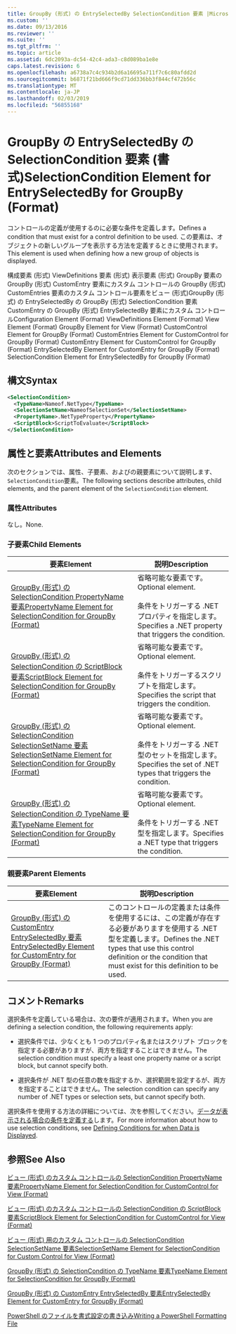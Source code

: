 ```yaml
---
title: GroupBy (形式) の EntrySelectedBy SelectionCondition 要素 |Microsoft Docs
ms.custom: ''
ms.date: 09/13/2016
ms.reviewer: ''
ms.suite: ''
ms.tgt_pltfrm: ''
ms.topic: article
ms.assetid: 6dc2093a-dc54-42c4-ada3-c8d089ba1e8e
caps.latest.revision: 6
ms.openlocfilehash: a6738a7c4c934b2d6a16695a711f7c6c80afdd2d
ms.sourcegitcommit: b6871f21bd666f9cd71dd336bb3f844cf472b56c
ms.translationtype: MT
ms.contentlocale: ja-JP
ms.lasthandoff: 02/03/2019
ms.locfileid: "56855168"
---
```

# <a name="selectioncondition-element-for-entryselectedby-for-groupby-format"></a><span data-ttu-id="a8075-102">GroupBy の EntrySelectedBy の SelectionCondition 要素 (書式)</span><span class="sxs-lookup"><span data-stu-id="a8075-102">SelectionCondition Element for EntrySelectedBy for GroupBy (Format)</span></span>

<span data-ttu-id="a8075-103">コントロールの定義が使用するのに必要な条件を定義します。</span><span class="sxs-lookup"><span data-stu-id="a8075-103">Defines a condition that must exist for a control definition to be used.</span></span> <span data-ttu-id="a8075-104">この要素は、オブジェクトの新しいグループを表示する方法を定義するときに使用されます。</span><span class="sxs-lookup"><span data-stu-id="a8075-104">This element is used when defining how a new group of objects is displayed.</span></span>

<span data-ttu-id="a8075-105">構成要素 (形式) ViewDefinitions 要素 (形式) 表示要素 (形式) GroupBy 要素の GroupBy (形式) CustomEntry 要素にカスタム コントロールの GroupBy (形式) CustomEntries 要素のカスタム コントロール要素をビュー (形式)GroupBy (形式) の EntrySelectedBy の GroupBy (形式) SelectionCondition 要素 CustomEntry の GroupBy (形式) EntrySelectedBy 要素にカスタム コントロール</span><span class="sxs-lookup"><span data-stu-id="a8075-105">Configuration Element (Format) ViewDefinitions Element (Format) View Element (Format) GroupBy Element for View (Format) CustomControl Element for GroupBy (Format) CustomEntries Element for CustomControl for GroupBy (Format) CustomEntry Element for CustomControl for GroupBy (Format) EntrySelectedBy Element for CustomEntry for GroupBy (Format) SelectionCondition Element for EntrySelectedBy for GroupBy (Format)</span></span>

## <a name="syntax"></a><span data-ttu-id="a8075-106">構文</span><span class="sxs-lookup"><span data-stu-id="a8075-106">Syntax</span></span>

```xml
<SelectionCondition>
  <TypeName>Nameof.NetType</TypeName>
  <SelectionSetName>NameofSelectionSet</SelectionSetName>
  <PropertyName>.NetTypeProperty</PropertyName>
  <ScriptBlock>ScriptToEvaluate</ScriptBlock>
</SelectionCondition>
```

## <a name="attributes-and-elements"></a><span data-ttu-id="a8075-107">属性と要素</span><span class="sxs-lookup"><span data-stu-id="a8075-107">Attributes and Elements</span></span>

<span data-ttu-id="a8075-108">次のセクションでは、属性、子要素、およびの親要素について説明します、`SelectionCondition`要素。</span><span class="sxs-lookup"><span data-stu-id="a8075-108">The following sections describe attributes, child elements, and the parent element of the `SelectionCondition` element.</span></span>

### <a name="attributes"></a><span data-ttu-id="a8075-109">属性</span><span class="sxs-lookup"><span data-stu-id="a8075-109">Attributes</span></span>

<span data-ttu-id="a8075-110">なし。</span><span class="sxs-lookup"><span data-stu-id="a8075-110">None.</span></span>

### <a name="child-elements"></a><span data-ttu-id="a8075-111">子要素</span><span class="sxs-lookup"><span data-stu-id="a8075-111">Child Elements</span></span>

|<span data-ttu-id="a8075-112">要素</span><span class="sxs-lookup"><span data-stu-id="a8075-112">Element</span></span>|<span data-ttu-id="a8075-113">説明</span><span class="sxs-lookup"><span data-stu-id="a8075-113">Description</span></span>|
|-------------|-----------------|
|[<span data-ttu-id="a8075-114">GroupBy (形式) の SelectionCondition PropertyName 要素</span><span class="sxs-lookup"><span data-stu-id="a8075-114">PropertyName Element for SelectionCondition for GroupBy (Format)</span></span>](./propertyname-element-for-selectioncondition-for-groupby-format.md)|<span data-ttu-id="a8075-115">省略可能な要素です。</span><span class="sxs-lookup"><span data-stu-id="a8075-115">Optional element.</span></span><br /><br /> <span data-ttu-id="a8075-116">条件をトリガーする .NET プロパティを指定します。</span><span class="sxs-lookup"><span data-stu-id="a8075-116">Specifies a .NET property that triggers the condition.</span></span>|
|[<span data-ttu-id="a8075-117">GroupBy (形式) の SelectionCondition の ScriptBlock 要素</span><span class="sxs-lookup"><span data-stu-id="a8075-117">ScriptBlock Element for SelectionCondition for GroupBy (Format)</span></span>](./scriptblock-element-for-selectioncondition-for-entryselectedby-for-groupby-format.md)|<span data-ttu-id="a8075-118">省略可能な要素です。</span><span class="sxs-lookup"><span data-stu-id="a8075-118">Optional element.</span></span><br /><br /> <span data-ttu-id="a8075-119">条件をトリガーするスクリプトを指定します。</span><span class="sxs-lookup"><span data-stu-id="a8075-119">Specifies the script that triggers the condition.</span></span>|
|[<span data-ttu-id="a8075-120">GroupBy (形式) の SelectionCondition SelectionSetName 要素</span><span class="sxs-lookup"><span data-stu-id="a8075-120">SelectionSetName Element for SelectionCondition for GroupBy (Format)</span></span>](./selectionsetname-element-for-selectioncondition-for-groupby-format.md)|<span data-ttu-id="a8075-121">省略可能な要素です。</span><span class="sxs-lookup"><span data-stu-id="a8075-121">Optional element.</span></span><br /><br /> <span data-ttu-id="a8075-122">条件をトリガーする .NET 型のセットを指定します。</span><span class="sxs-lookup"><span data-stu-id="a8075-122">Specifies the set of .NET types that triggers the condition.</span></span>|
|[<span data-ttu-id="a8075-123">GroupBy (形式) の SelectionCondition の TypeName 要素</span><span class="sxs-lookup"><span data-stu-id="a8075-123">TypeName Element for SelectionCondition for GroupBy  (Format)</span></span>](./typename-element-for-selectioncondition-for-groupby-format.md)|<span data-ttu-id="a8075-124">省略可能な要素です。</span><span class="sxs-lookup"><span data-stu-id="a8075-124">Optional element.</span></span><br /><br /> <span data-ttu-id="a8075-125">条件をトリガーする .NET 型を指定します。</span><span class="sxs-lookup"><span data-stu-id="a8075-125">Specifies a .NET type that triggers the condition.</span></span>|

### <a name="parent-elements"></a><span data-ttu-id="a8075-126">親要素</span><span class="sxs-lookup"><span data-stu-id="a8075-126">Parent Elements</span></span>

|<span data-ttu-id="a8075-127">要素</span><span class="sxs-lookup"><span data-stu-id="a8075-127">Element</span></span>|<span data-ttu-id="a8075-128">説明</span><span class="sxs-lookup"><span data-stu-id="a8075-128">Description</span></span>|
|-------------|-----------------|
|[<span data-ttu-id="a8075-129">GroupBy (形式) の CustomEntry EntrySelectedBy 要素</span><span class="sxs-lookup"><span data-stu-id="a8075-129">EntrySelectedBy Element for CustomEntry for GroupBy (Format)</span></span>](./entryselectedby-element-for-customentry-for-groupby-format.md)|<span data-ttu-id="a8075-130">このコントロールの定義または条件を使用するには、この定義が存在する必要がありますを使用する .NET 型を定義します。</span><span class="sxs-lookup"><span data-stu-id="a8075-130">Defines the .NET types that use this control definition or the condition that must exist for this definition to be used.</span></span>|

## <a name="remarks"></a><span data-ttu-id="a8075-131">コメント</span><span class="sxs-lookup"><span data-stu-id="a8075-131">Remarks</span></span>

<span data-ttu-id="a8075-132">選択条件を定義している場合は、次の要件が適用されます。</span><span class="sxs-lookup"><span data-stu-id="a8075-132">When you are defining a selection condition, the following requirements apply:</span></span>

- <span data-ttu-id="a8075-133">選択条件では、少なくとも 1 つのプロパティ名またはスクリプト ブロックを指定する必要がありますが、両方を指定することはできません。</span><span class="sxs-lookup"><span data-stu-id="a8075-133">The selection condition must specify a least one property name or a script block, but cannot specify both.</span></span>

- <span data-ttu-id="a8075-134">選択条件が .NET 型の任意の数を指定するか、選択範囲を設定するが、両方を指定することはできません。</span><span class="sxs-lookup"><span data-stu-id="a8075-134">The selection condition can specify any number of .NET types or selection sets, but cannot specify both.</span></span>

<span data-ttu-id="a8075-135">選択条件を使用する方法の詳細については、次を参照してください。[データが表示される場合の条件を定義する](./defining-conditions-for-displaying-data.md)します。</span><span class="sxs-lookup"><span data-stu-id="a8075-135">For more information about how to use selection conditions, see [Defining Conditions for when Data is Displayed](./defining-conditions-for-displaying-data.md).</span></span>

## <a name="see-also"></a><span data-ttu-id="a8075-136">参照</span><span class="sxs-lookup"><span data-stu-id="a8075-136">See Also</span></span>

[<span data-ttu-id="a8075-137">ビュー (形式) のカスタム コントロールの SelectionCondition PropertyName 要素</span><span class="sxs-lookup"><span data-stu-id="a8075-137">PropertyName Element for SelectionCondition for CustomControl for View (Format)</span></span>](./propertyname-element-for-selectioncondition-for-customcontrol-for-view-format.md)

[<span data-ttu-id="a8075-138">ビュー (形式) のカスタム コントロールの SelectionCondition の ScriptBlock 要素</span><span class="sxs-lookup"><span data-stu-id="a8075-138">ScriptBlock Element for SelectionCondition for CustomControl for View (Format)</span></span>](./scriptblock-element-for-selectioncondition-for-customcontrol-for-view-format.md)

[<span data-ttu-id="a8075-139">ビュー (形式) 用のカスタム コントロールの SelectionCondition SelectionSetName 要素</span><span class="sxs-lookup"><span data-stu-id="a8075-139">SelectionSetName Element for SelectionCondition for Custom Control for View (Format)</span></span>](./selectionsetname-element-for-selectioncondition-for-customcontrol-for-view-format.md)

[<span data-ttu-id="a8075-140">GroupBy (形式) の SelectionCondition の TypeName 要素</span><span class="sxs-lookup"><span data-stu-id="a8075-140">TypeName Element for SelectionCondition for GroupBy  (Format)</span></span>](./typename-element-for-selectioncondition-for-groupby-format.md)

[<span data-ttu-id="a8075-141">GroupBy (形式) の CustomEntry EntrySelectedBy 要素</span><span class="sxs-lookup"><span data-stu-id="a8075-141">EntrySelectedBy Element for CustomEntry for GroupBy (Format)</span></span>](./entryselectedby-element-for-customentry-for-groupby-format.md)

[<span data-ttu-id="a8075-142">PowerShell のファイルを書式設定の書き込み</span><span class="sxs-lookup"><span data-stu-id="a8075-142">Writing a PowerShell Formatting File</span></span>](./writing-a-powershell-formatting-file.md)
